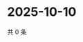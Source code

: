 # 2025-10-10

共 0 条

<!-- BEGIN ZHIHUVIDEO -->
<!-- 最后更新时间 Fri Oct 10 2025 01:10:28 GMT+0800 (China Standard Time) -->

<!-- END ZHIHUVIDEO -->
